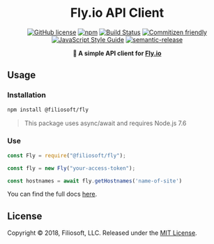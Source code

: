<h1 align="center">Fly.io API Client</h1>

<p align="center">
<a href="https://github.com/Filiosoft/fly-api/blob/master/LICENSE"><img src="https://img.shields.io/github/license/Filiosoft/fly-api.svg" alt="GitHub license"></a>
<a href="https://www.npmjs.com/package/@filiosoft/fly"><img src="https://img.shields.io/npm/v/@filiosoft/fly.svg" alt="npm"></a>
<a href="https://travis-ci.com/Filiosoft/fly-api"><img src="https://travis-ci.com/Filiosoft/fly-api.svg?branch=develop" alt="Build Status"></a>
<a href="http://commitizen.github.io/cz-cli/"><img src="https://img.shields.io/badge/commitizen-friendly-brightgreen.svg" alt="Commitizen friendly"></a>
<a href="https://standardjs.com"><img src="https://img.shields.io/badge/code_style-standard-brightgreen.svg" alt="JavaScript Style Guide"></a>
<a href="https://github.com/semantic-release/semantic-release"><img src="https://img.shields.io/badge/%20%20%F0%9F%93%A6%F0%9F%9A%80-semantic--release-e10079.svg" alt="semantic-release"></a>

</p>
<p align="center"><b>🎈 A simple API client for <a href="https://fly.io/docs/api/">Fly.io</a></b></p>

## Usage

### Installation

```bash
npm install @filiosoft/fly
```

> This package uses async/await and requires Node.js 7.6

### Use

```javascript
const Fly = require("@filiosoft/fly");

const fly = new Fly("your-access-token");

const hostnames = await fly.getHostnames('name-of-site')
```

You can find the full docs [here](https://filiosoft.org/fly-api/Fly.html).

## License

Copyright © 2018, Filiosoft, LLC. Released under the [MIT License](https://github.com/Filiosoft/fly-api/blob/develop/LICENSE).
